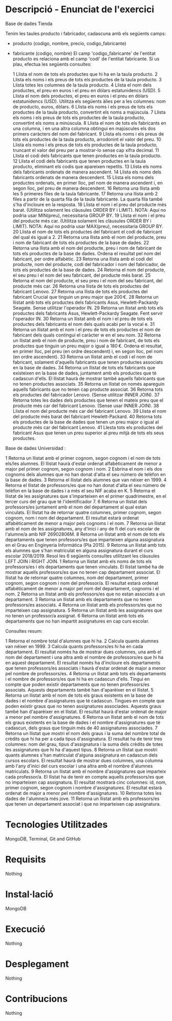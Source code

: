 # Descripció - Enunciat de l'exercici

Base de dades Tienda

Tenim les taules producto i fabricador, cadascuna amb els següents camps:
- producto (codigo, nombre, precio, codigo_fabricante)
- fabricante (codigo, nombre)
El camp 'codigo_fabricante' de l'entitat producto es relaciona amb el camp 'codi' de l'entitat fabricante.
Si us plau, efectua les següents consultes:

	1	Llista el nom de tots els productes que hi ha en la taula producto.
	2	Llista els noms i els preus de tots els productes de la taula producto.
	3	Llista totes les columnes de la taula producto.
	4	Llista el nom dels productes, el preu en euros i el preu en dòlars estatunidencs (USD).
	5	Llista el nom dels productes, el preu en euros i el preu en dòlars estatunidencs (USD). Utilitza els següents àlies per a les columnes: nom de producto, euros, dòlars.
	6	Llista els noms i els preus de tots els productes de la taula producto, convertint els noms a majúscula.
	7	Llista els noms i els preus de tots els productes de la taula producto, convertint els noms a minúscula.
	8	Llista el nom de tots els fabricants en una columna, i en una altra columna obtingui en majúscules els dos primers caràcters del nom del fabricant.
	9	Llista els noms i els preus de tots els productes de la taula producto, arrodonint el valor del preu.
	10	Llista els noms i els preus de tots els productes de la taula producto, truncant el valor del preu per a mostrar-lo sense cap xifra decimal.
	11	Llista el codi dels fabricants que tenen productes en la taula producto.
	12	Llista el codi dels fabricants que tenen productes en la taula producto, eliminant els codis que apareixen repetits.
	13	Llista els noms dels fabricants ordenats de manera ascendent.
	14	Llista els noms dels fabricants ordenats de manera descendent.
	15	Llista els noms dels productes ordenats, en primer lloc, pel nom de manera ascendent i, en segon lloc, pel preu de manera descendent.
	16	Retorna una llista amb les 5 primeres files de la taula fabricante.
	17	Retorna una llista amb 2 files a partir de la quarta fila de la taula fabricante. La quarta fila també s'ha d'incloure en la resposta.
	18	Llista el nom i el preu del producte més barat. (Utilitza solament les clàusules ORDER BY i LIMIT). NOTA: Aquí no podria usar MIN(preu), necessitaria GROUP BY.
	19	Llista el nom i el preu del producte més car. (Utilitza solament les clàusules ORDER BY i LIMIT). NOTA: Aquí no podria usar MAX(preu), necessitaria GROUP BY.
	20	Llista el nom de tots els productes del fabricant el codi de fabricant del qual és igual a 2.
	21	Retorna una llista amb el nom del producte, preu i nom de fabricant de tots els productes de la base de dades.
	22	Retorna una llista amb el nom del producte, preu i nom de fabricant de tots els productes de la base de dades. Ordena el resultat pel nom del fabricant, per ordre alfabètic.
	23	Retorna una llista amb el codi del producte, nom del producte, codi del fabricador i nom del fabricador, de tots els productes de la base de dades.
	24	Retorna el nom del producte, el seu preu i el nom del seu fabricant, del producte més barat.
	25	Retorna el nom del producte, el seu preu i el nom del seu fabricant, del producte més car.
	26	Retorna una llista de tots els productes del fabricant Lenovo.
	27	Retorna una llista de tots els productes del fabricant Crucial que tinguin un preu major que 200 €.
	28	Retorna un llistat amb tots els productes dels fabricants Asus, Hewlett-Packardy Seagate. Sense utilitzar l'operador IN.
	29	Retorna un llistat amb tots els productes dels fabricants Asus, Hewlett-Packardy Seagate. Fent servir l'operador IN.
	30	Retorna un llistat amb el nom i el preu de tots els productes dels fabricants el nom dels quals acabi per la vocal e.
	31	Retorna un llistat amb el nom i el preu de tots els productes el nom de fabricant dels quals contingui el caràcter w en el seu nom.
	32	Retorna un llistat amb el nom de producte, preu i nom de fabricant, de tots els productes que tinguin un preu major o igual a 180 €. Ordena el resultat, en primer lloc, pel preu (en ordre descendent) i, en segon lloc, pel nom (en ordre ascendent).
	33	Retorna un llistat amb el codi i el nom de fabricant, solament d'aquells fabricants que tenen productes associats en la base de dades.
	34	Retorna un llistat de tots els fabricants que existeixen en la base de dades, juntament amb els productes que té cadascun d'ells. El llistat haurà de mostrar també aquells fabricants que no tenen productes associats.
	35	Retorna un llistat on només apareguin aquells fabricants que no tenen cap producte associat.
	36	Retorna tots els productes del fabricador Lenovo. (Sense utilitzar INNER JOIN).
	37	Retorna totes les dades dels productes que tenen el mateix preu que el producte més car del fabricant Lenovo. (Sense usar INNER JOIN).
	38	Llista el nom del producte més car del fabricant Lenovo.
	39	Llista el nom del producte més barat del fabricant Hewlett-Packard.
	40	Retorna tots els productes de la base de dades que tenen un preu major o igual al producte més car del fabricant Lenovo.
	41	Llesta tots els productes del fabricant Asus que tenen un preu superior al preu mitjà de tots els seus productes.

Base de dades Universidad : 
	
 1	Retorna un llistat amb el primer cognom, segon cognom i el nom de tots els/les alumnes. El llistat haurà d'estar ordenat alfabèticament de menor a major pel primer cognom, segon cognom i nom.
	2	Esbrina el nom i els dos cognoms dels alumnes que no han donat d'alta el seu número de telèfon en la base de dades.
	3	Retorna el llistat dels alumnes que van néixer en 1999.
	4	Retorna el llistat de professors/es que no han donat d'alta el seu número de telèfon en la base de dades i a més el seu NIF acaba en K.
	5	Retorna el llistat de les assignatures que s'imparteixen en el primer quadrimestre, en el tercer curs del grau que té l'identificador 7.
	6	Retorna un llistat dels professors/es juntament amb el nom del departament al qual estan vinculats. El llistat ha de retornar quatre columnes, primer cognom, segon cognom, nom i nom del departament. El resultat estarà ordenat alfabèticament de menor a major pels cognoms i el nom.
	7	Retorna un llistat amb el nom de les assignatures, any d'inici i any de fi del curs escolar de l'alumne/a amb NIF 26902806M.
	8	Retorna un llistat amb el nom de tots els departaments que tenen professors/es que imparteixen alguna assignatura en el Grau en Enginyeria Informàtica (Pla 2015).
	9	Retorna un llistat amb tots els alumnes que s'han matriculat en alguna assignatura durant el curs escolar 2018/2019.
Resol les 6 següents consultes utilitzant les clàusules LEFT JOIN i RIGHT JOIN.
	1	Retorna un llistat amb els noms de tots els professors/es i els departaments que tenen vinculats. El llistat també ha de mostrar aquells professors/es que no tenen cap departament associat. El llistat ha de retornar quatre columnes, nom del departament, primer cognom, segon cognom i nom del professor/a. El resultat estarà ordenat alfabèticament de menor a major pel nom del departament, cognoms i el nom.
	2	Retorna un llistat amb els professors/es que no estan associats a un departament.
	3	Retorna un llistat amb els departaments que no tenen professors/es associats.
	4	Retorna un llistat amb els professors/es que no imparteixen cap assignatura.
	5	Retorna un llistat amb les assignatures que no tenen un professor/a assignat.
	6	Retorna un llistat amb tots els departaments que no han impartit assignatures en cap curs escolar.

Consultes resum:

 1	Retorna el nombre total d'alumnes que hi ha.
	2	Calcula quants alumnes van néixer en 1999.
	3	Calcula quants professors/es hi ha en cada departament. El resultat només ha de mostrar dues columnes, una amb el nom del departament i una altra amb el nombre de professors/es que hi ha en aquest departament. El resultat només ha d'incloure els departaments que tenen professors/es associats i haurà d'estar ordenat de major a menor pel nombre de professors/es.
	4	Retorna un llistat amb tots els departaments i el nombre de professors/es que hi ha en cadascun d'ells. Tingui en compte que poden existir departaments que no tenen professors/es associats. Aquests departaments també han d'aparèixer en el llistat.
	5	Retorna un llistat amb el nom de tots els graus existents en la base de dades i el nombre d'assignatures que té cadascun. Tingues en compte que poden existir graus que no tenen assignatures associades. Aquests graus també han d'aparèixer en el llistat. El resultat haurà d'estar ordenat de major a menor pel nombre d'assignatures.
	6	Retorna un llistat amb el nom de tots els graus existents en la base de dades i el nombre d'assignatures que té cadascun, dels graus que tinguin més de 40 assignatures associades.
	7	Retorna un llistat que mostri el nom dels graus i la suma del nombre total de crèdits que hi ha per a cada tipus d'assignatura. El resultat ha de tenir tres columnes: nom del grau, tipus d'assignatura i la suma dels crèdits de totes les assignatures que hi ha d'aquest tipus.
	8	Retorna un llistat que mostri quants alumnes s'han matriculat d'alguna assignatura en cadascun dels cursos escolars. El resultat haurà de mostrar dues columnes, una columna amb l'any d'inici del curs escolar i una altra amb el nombre d'alumnes matriculats.
	9	Retorna un llistat amb el nombre d'assignatures que imparteix cada professor/a. El llistat ha de tenir en compte aquells professors/es que no imparteixen cap assignatura. El resultat mostrarà cinc columnes: id, nom, primer cognom, segon cognom i nombre d'assignatures. El resultat estarà ordenat de major a menor pel nombre d'assignatures.
	10	Retorna totes les dades de l'alumne/a més jove.
	11	Retorna un llistat amb els professors/es que tenen un departament associat i que no imparteixen cap assignatura.


# Tecnologies Utilitzades

MongoDB, Terminal, Git and GitHub

# Requisits

Nothing

# Instal·lació

MongoDB

# Execució

Nothing

# Desplegament

Nothing

# Contribucions

Nothing
